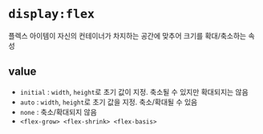 # `display:flex`
플렉스 아이템이 자신의 컨테이너가 차지하는 공간에 맞추어 크기를 확대/축소하는 속성

## value
- `initial` : `width`, `height`로 초기 값이 지정. 축소될 수 있지만 확대되지는 않음
- `auto` : `width`, `height`로 초기 값을 지정. 축소/확대될 수 있음
- `none` : 축소/확대되지 않음
- `<flex-grow> <flex-shrink> <flex-basis>`